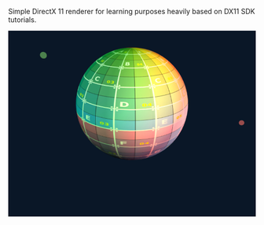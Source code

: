 Simple DirectX 11 renderer for learning purposes heavily based on DX11 SDK tutorials.

![Screenshot](/Doc/screenshot.jpg)

